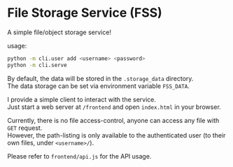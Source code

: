 # File Storage Service (FSS)

A simple file/object storage service!

usage:
```sh
python -m cli.user add <username> <password>
python -m cli.serve
```

By default, the data will be stored in the `.storage_data` directory.  
The data storage can be set via environment variable `FSS_DATA`.

I provide a simple client to interact with the service.  
Just start a web server at `/frontend` and open `index.html` in your browser.

Currently, there is no file access-control, anyone can access any file with `GET` request.  
However, the path-listing is only available to the authenticated user (to their own files, under `<username>/`).  

Please refer to `frontend/api.js` for the API usage.  